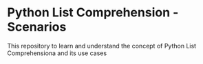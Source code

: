 # Python List Comprehension - Scenarios
This repository to learn and understand the concept of Python List Comprehensiona and its use cases